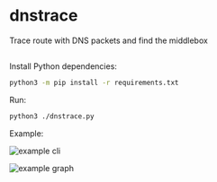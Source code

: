 # dnstrace
Trace route with DNS packets and find the middlebox


## 

Install Python dependencies:

```sh
python3 -m pip install -r requirements.txt
```

Run:

```sh
python3 ./dnstrace.py
```

Example:

![example cli](https://user-images.githubusercontent.com/12384263/137825216-e76ddeaa-0592-422b-a08b-bd44329a6934.png)

![example graph](https://user-images.githubusercontent.com/12384263/137825263-b5bc658e-a5af-47e3-9839-d1c75fa6be1b.png)


